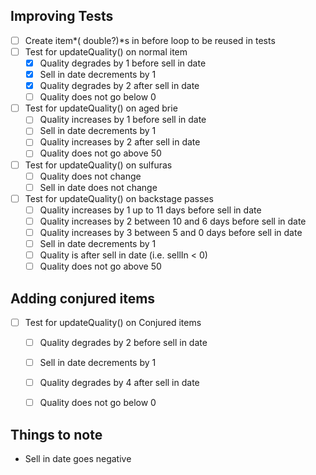 ## Improving Tests

- [ ] Create item*( double?)*s in before loop to be reused in tests
- [ ] Test for updateQuality() on normal item
  - [x] Quality degrades by 1 before sell in date
  - [x] Sell in date decrements by 1
  - [x] Quality degrades by 2 after sell in date
  - [ ] Quality does not go below 0
- [ ] Test for updateQuality() on aged brie
  - [ ] Quality increases by 1 before sell in date
  - [ ] Sell in date decrements by 1
  - [ ] Quality increases by 2 after sell in date
  - [ ] Quality does not go above 50
- [ ] Test for updateQuality() on sulfuras
  - [ ] Quality does not change
  - [ ] Sell in date does not change
- [ ] Test for updateQuality() on backstage passes
  - [ ] Quality increases by 1 up to 11 days before sell in date
  - [ ] Quality increases by 2 between 10 and 6 days before sell in date
  - [ ] Quality increases by 3 between 5 and 0 days before sell in date
  - [ ] Sell in date decrements by 1
  - [ ] Quality is after sell in date (i.e. sellIn < 0)
  - [ ] Quality does not go above 50

## Adding conjured items
- [ ] Test for updateQuality() on Conjured items
  - [ ] Quality degrades by 2 before sell in date
  - [ ] Sell in date decrements by 1
  - [ ] Quality degrades by 4 after sell in date
  - [ ] Quality does not go below 0


## Things to note
- Sell in date goes negative
